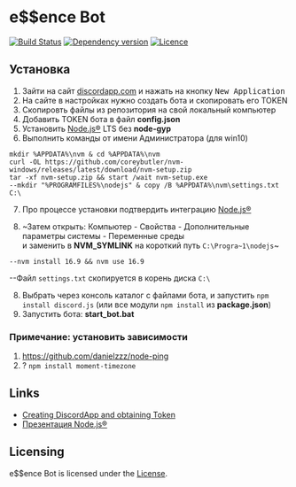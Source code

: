 [License]: LICENSE

# e$$ence Bot

[![Build Status](https://img.shields.io/endpoint.svg?url=https%3A%2F%2Factions-badge.atrox.dev%2Fh8nor%2Fessence.discordjs.bot%2Fbadge%3Fref%3Dmaster&style=popout)](//actions-badge.atrox.dev/h8nor/essence.discordjs.bot/goto?ref=master)
[![Dependency version](https://img.shields.io/github/package-json/dependency-version/h8nor/essence.discordjs.bot/discord.js.svg?logo=npm&maxAge=3600)](../../network/dependencies) 
[![Licence](https://img.shields.io/github/license/h8nor/essence.discordjs.bot?maxAge=3600)](//choosealicense.com/licenses/agpl-3.0/)

## Установка

1. Зайти на сайт [discordapp.com] и нажать на кнопку <kbd>New Application</kbd>
2. На сайте в настройках нужно создать бота и скопировать его TOKEN
3. Скопировть файлы из репозитория на свой локальный компьютер
4. Добавить TOKEN бота в файл **config.json**
5. Установить [Node.js&reg;] LTS без **node-gyp**
6. Выполнить команды от имени Администратора (для win10)
  ```
  mkdir %APPDATA%\nvm & cd %APPDATA%\nvm
  curl -OL https://github.com/coreybutler/nvm-windows/releases/latest/download/nvm-setup.zip
  tar -xf nvm-setup.zip && start /wait nvm-setup.exe
  --mkdir "%PROGRAMFILES%\nodejs" & copy /B %APPDATA%\nvm\settings.txt C:\
  ```
7. Про процессе установки подтвердить интеграцию [Node.js&reg;]

6. ~Затем открыть: Компьютер - Свойства - Дополнительные параметры системы - Переменные среды  
и заменить в **NVM_SYMLINK** на короткий путь `C:\Progra~1\nodejs`~


  ```
  --nvm install 16.9 && nvm use 16.9
  ```
  --Файл `settings.txt` скопируется в корень диска `C:\`



8. Выбрать через консоль каталог с файлами бота, и запустить `npm install discord.js` (или все модули `npm install` из **package.json**)
9. Запустить бота: **start_bot.bat**

[discordapp.com]: //discordapp.com/developers/
[Node.js&reg;]: //nodejs.org/dist/latest-v16.x/

### Примечание: установить зависимости

1. https://github.com/danielzzz/node-ping
2. ? `npm install moment-timezone`

## Links

* [Creating DiscordApp and obtaining Token](//anidiots.guide/getting-started/getting-started-long-version)
* [Презентация Node.js&reg;](//urfu-2016.github.io/javascript-slides/09-nodejs/)

## Licensing

e$$ence Bot is licensed under the [License].

# 
